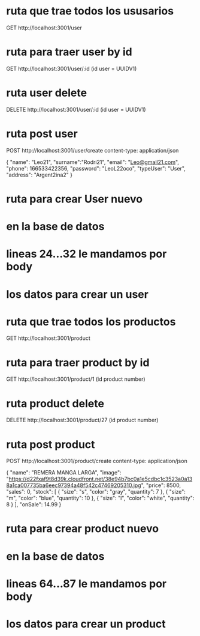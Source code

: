 
# ruta que trae todos los ususarios

GET http://localhost:3001/user   

###


# ruta para traer user by id
GET http://localhost:3001/user/:id (id user = UUIDV1)

###


# ruta user delete
DELETE http://localhost:3001/user/:id     (id user = UUIDV1)

###

# ruta post user
POST http://localhost:3001/user/create
content-type: application/json

{
        "name": "Leo21",
        "surname":"Rodri21",
        "email": "Leo@gmail21.com",
        "phone": 166533422356,
        "password": "LeoL22oco",
        "typeUser": "User",
        "address": "Argent2ina2"
}

# ruta para crear User nuevo 
# en la base de datos
# lineas 24...32 le mandamos por body 
# los datos para crear un user 

###


# ruta que trae todos los productos

GET http://localhost:3001/product

###


# ruta para traer product by id
GET http://localhost:3001/product/1 (id product number)

###


# ruta product delete
DELETE http://localhost:3001/product/27    (id product number)

###

# ruta post product
POST http://localhost:3001/product/create
content-type: application/json

 {
    "name": "REMERA MANGA LARGA",
    "image": "https://d22fxaf9t8d39k.cloudfront.net/38e94b7bc0a1e5cdbc1c3523a0a138a1ca007735ba6eec97394a48f542c47469205310.jpg",
    "price": 8500,
    "sales": 0,
    "stock": [
      {
        "size": "s",
        "color": "gray",
        "quantity": 7
      },
      {
        "size": "m",
        "color": "blue",
        "quantity": 10
      },
      {
        "size": "l",
        "color": "white",
        "quantity": 8
      }
    ],
    "onSale": 14.99
  }

# ruta para crear product nuevo 
# en la base de datos
# lineas 64...87 le mandamos por body 
# los datos para crear un product 

###

